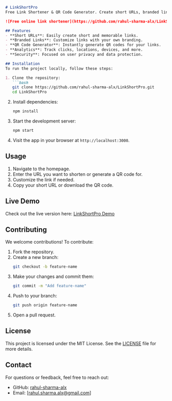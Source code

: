 ```markdown
# LinkShortPro  
Free Link Shortener & QR Code Generator. Create short URLs, branded links, and QR codes with detailed analytics. Fast, secure, and privacy-focused.

![Free online link shortener](https://github.com/rahul-sharma-alx/LinkShortPro/blob/main/LinkShortPro.png)

## Features  
- **Short URLs**: Easily create short and memorable links.  
- **Branded Links**: Customize links with your own branding.  
- **QR Code Generator**: Instantly generate QR codes for your links.  
- **Analytics**: Track clicks, locations, devices, and more.  
- **Security**: Focused on user privacy and data protection.  

## Installation  
To run the project locally, follow these steps:  

1. Clone the repository:  
   ```bash
   git clone https://github.com/rahul-sharma-alx/LinkShortPro.git
   cd LinkShortPro
   ```
2. Install dependencies:  
   ```bash
   npm install
   ```
3. Start the development server:  
   ```bash
   npm start
   ```
4. Visit the app in your browser at `http://localhost:3000`.

## Usage  
1. Navigate to the homepage.  
2. Enter the URL you want to shorten or generate a QR code for.  
3. Customize the link if needed.  
4. Copy your short URL or download the QR code.

## Live Demo  
Check out the live version here: [LinkShortPro Demo](https://linkshortpro.netlify.app/)

## Contributing  
We welcome contributions! To contribute:  
1. Fork the repository.  
2. Create a new branch:  
   ```bash
   git checkout -b feature-name
   ```  
3. Make your changes and commit them:  
   ```bash
   git commit -m "Add feature-name"
   ```  
4. Push to your branch:  
   ```bash
   git push origin feature-name
   ```  
5. Open a pull request.

## License  
This project is licensed under the MIT License. See the [LICENSE](https://github.com/rahul-sharma-alx/LinkShortPro/blob/main/LICENSE) file for more details.

## Contact  
For questions or feedback, feel free to reach out:  
- GitHub: [rahul-sharma-alx](https://github.com/rahul-sharma-alx)  
- Email: [rahul.sharma.alx@gmail.com]
```
